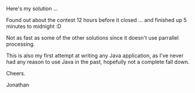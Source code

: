 Here's my solution ... 

Found out about the contest 12 hours before it closed ... and finished up 5 minutes to midnight :D

Not as fast as some of the other solutions since it doesn't use parrallel processing.

This is also my first attempt at writing any Java application, as I've never had any reason to use Java in the past, hopefully not a complete fall down.

Cheers.

Jonathan
